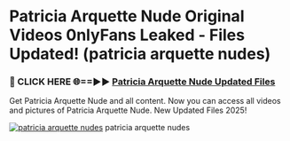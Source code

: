 # Patricia Arquette Nude Original Videos 0nlyFans Leaked - Files Updated! (patricia arquette nudes)

<h3>🔴 CLICK HERE 🌐==►► <a href="https://tinyurl.com/2p9ay9w9" rel="nofollow">Patricia Arquette Nude Updated Files</a></h3>

Get Patricia Arquette Nude and all content. Now you can access all videos and pictures of Patricia Arquette Nude. New Updated Files 2025!

[![patricia arquette nudes](https://i.imgur.com/KQgVmj3.gif)](https://tinyurl.com/2p9ay9w9)
patricia arquette nudes